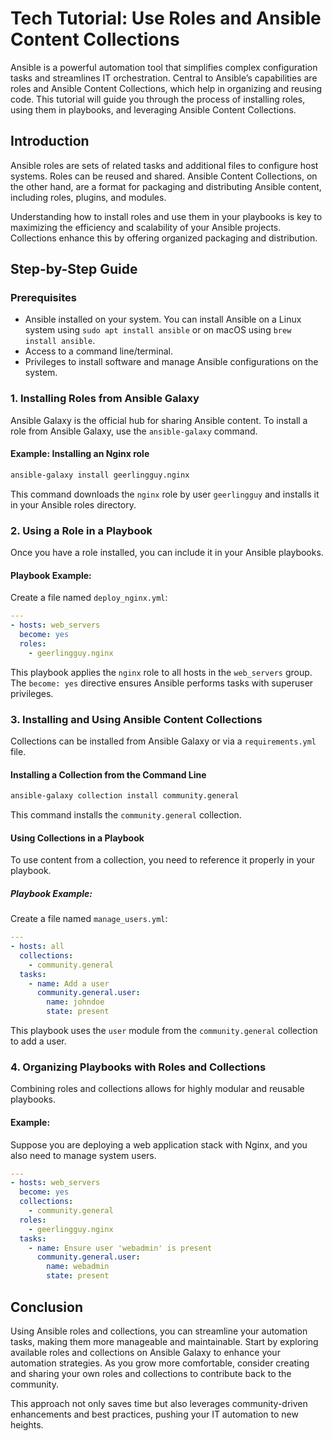 # Tech Tutorial: Use Roles and Ansible Content Collections

Ansible is a powerful automation tool that simplifies complex configuration tasks and streamlines IT orchestration. Central to Ansible’s capabilities are roles and Ansible Content Collections, which help in organizing and reusing code. This tutorial will guide you through the process of installing roles, using them in playbooks, and leveraging Ansible Content Collections.

## Introduction
Ansible roles are sets of related tasks and additional files to configure host systems. Roles can be reused and shared. Ansible Content Collections, on the other hand, are a format for packaging and distributing Ansible content, including roles, plugins, and modules.

Understanding how to install roles and use them in your playbooks is key to maximizing the efficiency and scalability of your Ansible projects. Collections enhance this by offering organized packaging and distribution.

## Step-by-Step Guide

### Prerequisites
- Ansible installed on your system. You can install Ansible on a Linux system using `sudo apt install ansible` or on macOS using `brew install ansible`.
- Access to a command line/terminal.
- Privileges to install software and manage Ansible configurations on the system.

### 1. Installing Roles from Ansible Galaxy

Ansible Galaxy is the official hub for sharing Ansible content. To install a role from Ansible Galaxy, use the `ansible-galaxy` command.

#### Example: Installing an Nginx role

```bash
ansible-galaxy install geerlingguy.nginx
```

This command downloads the `nginx` role by user `geerlingguy` and installs it in your Ansible roles directory.

### 2. Using a Role in a Playbook

Once you have a role installed, you can include it in your Ansible playbooks.

#### Playbook Example:
Create a file named `deploy_nginx.yml`:

```yaml
---
- hosts: web_servers
  become: yes
  roles:
    - geerlingguy.nginx
```

This playbook applies the `nginx` role to all hosts in the `web_servers` group. The `become: yes` directive ensures Ansible performs tasks with superuser privileges.

### 3. Installing and Using Ansible Content Collections

Collections can be installed from Ansible Galaxy or via a `requirements.yml` file.

#### Installing a Collection from the Command Line

```bash
ansible-galaxy collection install community.general
```

This command installs the `community.general` collection.

#### Using Collections in a Playbook

To use content from a collection, you need to reference it properly in your playbook.

##### Playbook Example:
Create a file named `manage_users.yml`:

```yaml
---
- hosts: all
  collections:
    - community.general
  tasks:
    - name: Add a user
      community.general.user:
        name: johndoe
        state: present
```

This playbook uses the `user` module from the `community.general` collection to add a user.

### 4. Organizing Playbooks with Roles and Collections

Combining roles and collections allows for highly modular and reusable playbooks.

#### Example:
Suppose you are deploying a web application stack with Nginx, and you also need to manage system users.

```yaml
---
- hosts: web_servers
  become: yes
  collections:
    - community.general
  roles:
    - geerlingguy.nginx
  tasks:
    - name: Ensure user 'webadmin' is present
      community.general.user:
        name: webadmin
        state: present
```

## Conclusion

Using Ansible roles and collections, you can streamline your automation tasks, making them more manageable and maintainable. Start by exploring available roles and collections on Ansible Galaxy to enhance your automation strategies. As you grow more comfortable, consider creating and sharing your own roles and collections to contribute back to the community.

This approach not only saves time but also leverages community-driven enhancements and best practices, pushing your IT automation to new heights.